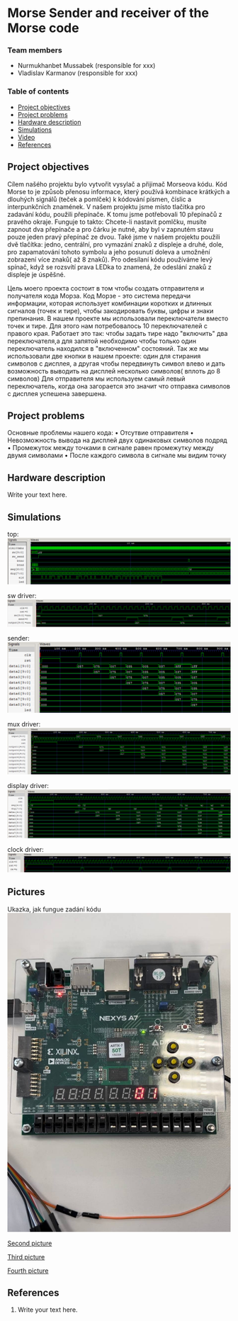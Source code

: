 # Morse Sender and receiver of the Morse code

### Team members

* Nurmukhanbet Mussabek (responsible for xxx)
* Vladislav Karmanov (responsible for xxx)


### Table of contents

* [Project objectives](#objectives)
* [Project problems](#problems)
* [Hardware description](#hardware)
* [Simulations](#modules)
* [Video](#video)
* [References](#references)

<a name="objectives"></a>

## Project objectives

Cílem našého projektu bylo vytvořit vysylač a přijimač Morseova kódu. Kód Morse to je způsob přenosu informace, který používá kombinace krátkých a dlouhých signálů (teček a pomlček) k kódování písmen, číslic a interpunkčních znamének. V našem projektu jsme místo 
tlačitka pro zadavání kódu, použili přepínače. K tomu jsme potřebovali 10 přepínačů z pravého okraje. Funguje to takto: Chcete-li nastavit pomlčku, musíte zapnout dva přepínače a pro čárku je nutné, aby byl v zapnutém stavu pouze jeden pravý přepínač ze dvou. Také jsme v našem projektu použili dvě tlačítka: jedno, centrální, pro vymazání znaků z displeje a druhé, dole, pro zapamatování tohoto symbolu a jeho posunutí doleva a umožnění zobrazení více znaků( až 8 znaků). Pro odesílaní kódu používáme levý spínač, když se rozsvítí prava LEDka to znamená, že odeslání znaků z displeje je úspěšné.

Цель моего проекта состоит в том чтобы создать отправителя и получателя кода Морза. Код Морзе - это система передачи информации, которая использует комбинации коротких и длинных сигналов (точек и тире), чтобы закодировать буквы, цифры и знаки препинания. В нашем проекте мы использовали переключатели вместо точек и тире. Для этого нам потребовалось 10 переключателей с правого края. Работает это так: чтобы задать тире надо "включить" два переключателя,а для запятой необходимо чтобы только один переключатель находился в "включенном" состояний. Так же мы использовали две кнопки в нашем проекте: один для стирания символов с дисплея, а другая чтобы передвинуть символ влево и дать возможность выводить на дисплей несколько символов( вплоть до 8 символов) Для отправителя мы используем самый левый переключатель, когда она загорается это значит что отправка символов с дисплея успешена завершена.

<a name="problems"></a>

## Project problems
Основные проблемы нашего кода:
• Отсутвие отправителя 
• Невозможность вывода на дисплей двух одинаковых символов подряд 
• Промежуток между точками в сигнале равен промежутку между двумя символами
• После каждого символа в сигнале мы видим точку

<a name="hardware"></a>

## Hardware description

Write your text here.

<a name="modules"></a>

## Simulations

top:
![top](https://github.com/Kane203/digital-electronics-1/blob/main/labs/project/pics/top.png)

sw driver:
![sw driver](https://github.com/Kane203/digital-electronics-1/blob/main/labs/project/pics/sw.png)

sender:
![sender](https://github.com/Kane203/digital-electronics-1/blob/main/labs/project/pics/sender.png)

mux driver:
![mux driver](https://github.com/Kane203/digital-electronics-1/blob/main/labs/project/pics/mux.png)

display driver:
![display driver](https://github.com/Kane203/digital-electronics-1/blob/main/labs/project/pics/disp.png)

clock driver:
![clock driver](https://github.com/Kane203/digital-electronics-1/blob/main/labs/project/pics/clock.png)



<a name="video"></a>

## Pictures
 Ukazka, jak fungue zadání kódu
![First picture](https://github.com/Kane203/digital-electronics-1/blob/main/labs/project/01.jpg)

[Second picture](https://github.com/Kane203/digital-electronics-1/blob/main/labs/project/012.jpg)

[Third picture](https://github.com/Kane203/digital-electronics-1/blob/main/labs/project/0123.jpg)

[Fourth picture](https://github.com/Kane203/digital-electronics-1/blob/main/labs/project/0123a.jpg)


<a name="references"></a>

## References

1. Write your text here.
